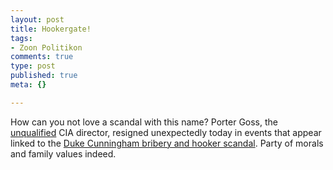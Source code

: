 ```yaml
--- 
layout: post
title: Hookergate!
tags: 
- Zoon Politikon
comments: true
type: post
published: true
meta: {}

---
```

How can you not love a scandal with this name? Porter Goss, the <a href="http://politicalhumor.about.com/od/multimedia/v/portergoss.htm">unqualified</a> CIA director, resigned unexpectedly today in events that appear linked to the <a href="http://www.tpmmuckraker.com/archives/000481.php">Duke Cunningham bribery and hooker scandal</a>. Party of morals and family values indeed.
